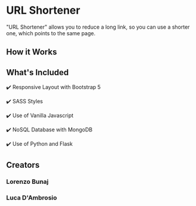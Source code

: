 # URL Shortener
"URL Shortener" allows you to reduce a long link, so you can use a shorter one, which points to the same page.

## How it Works

## What's Included
:heavy_check_mark: Responsive Layout with Bootstrap 5

:heavy_check_mark: SASS Styles

:heavy_check_mark: Use of Vanilla Javascript

:heavy_check_mark: NoSQL Database with MongoDB

:heavy_check_mark: Use of Python and Flask

## Creators

### Lorenzo Bunaj

### Luca D'Ambrosio

